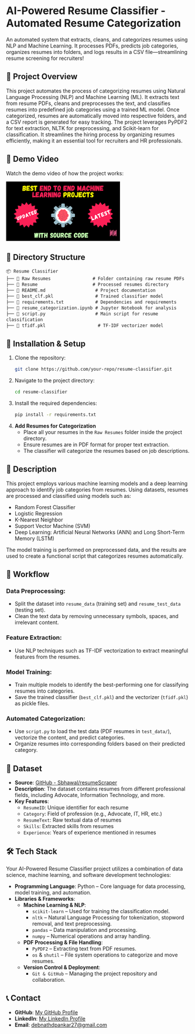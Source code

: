 # AI-Powered Resume Classifier - Automated Resume Categorization

An automated system that extracts, cleans, and categorizes resumes using NLP and Machine Learning. It processes PDFs, predicts job categories, organizes resumes into folders, and logs results in a CSV file—streamlining resume screening for recruiters!

## 📌 Project Overview
This project automates the process of categorizing resumes using Natural Language Processing (NLP) and Machine Learning (ML). It extracts text from resume PDFs, cleans and preprocesses the text, and classifies resumes into predefined job categories using a trained ML model. Once categorized, resumes are automatically moved into respective folders, and a CSV report is generated for easy tracking. The project leverages PyPDF2 for text extraction, NLTK for preprocessing, and Scikit-learn for classification. It streamlines the hiring process by organizing resumes efficiently, making it an essential tool for recruiters and HR professionals. 


## 🎥 Demo Video
Watch the demo video of how the project works:

[![Watch the video](images.png)](https://youtu.be/nDdps-DpMRo)


## 📂 Directory Structure

```
📦 Resume Classifier
├── 📂 Raw Resumes                # Folder containing raw resume PDFs
├── 📂 Resume                     # Processed resumes directory
├── 📜 README.md                   # Project documentation
├── 📜 best_clf.pkl                # Trained classifier model
├── 📜 requirements.txt            # Dependencies and requirements
├── 📜 resume_categorization.ipynb # Jupyter Notebook for analysis
├── 📜 script.py                   # Main script for resume classification
├── 📜 tfidf.pkl                    # TF-IDF vectorizer model
```

## 🚀 Installation & Setup
1. Clone the repository:
   ```sh
   git clone https://github.com/your-repo/resume-classifier.git
   ```
2. Navigate to the project directory:
   ```sh
   cd resume-classifier
   ```
3. Install the required dependencies:
   ```sh
   pip install -r requirements.txt
   ```
4. **Add Resumes for Categorization**
   - Place all your resumes in the `Raw Resumes` folder inside the project directory.
   - Ensure resumes are in PDF format for proper text extraction.
   - The classifier will categorize the resumes based on job descriptions.

## 📝 Description
This project employs various machine learning models and a deep learning approach to identify job categories from resumes. Using datasets, resumes are processed and classified using models such as:

- Random Forest Classifier
- Logistic Regression
- K-Nearest Neighbor
- Support Vector Machine (SVM)
- Deep Learning: Artificial Neural Networks (ANN) and Long Short-Term Memory (LSTM)

The model training is performed on preprocessed data, and the results are used to create a functional script that categorizes resumes automatically.

## 🔄 Workflow
### Data Preprocessing:
- Split the dataset into `resume_data` (training set) and `resume_test_data` (testing set).
- Clean the text data by removing unnecessary symbols, spaces, and irrelevant content.

### Feature Extraction:
- Use NLP techniques such as TF-IDF vectorization to extract meaningful features from the resumes.

### Model Training:
- Train multiple models to identify the best-performing one for classifying resumes into categories.
- Save the trained classifier (`best_clf.pkl`) and the vectorizer (`tfidf.pkl`) as pickle files.

### Automated Categorization:
- Use `script.py` to load the test data (PDF resumes in `test_data/`), vectorize the content, and predict categories.
- Organize resumes into corresponding folders based on their predicted category.

## 📂 Dataset
- **Source**: [GitHub - Sbhawal/resumeScraper](https://github.com/Sbhawal/resumeScraper)
- **Description**: The dataset contains resumes from different professional fields, including Advocate, Information Technology, and more.
- **Key Features**:
  - `ResumeID`: Unique identifier for each resume
  - `Category`: Field of profession (e.g., Advocate, IT, HR, etc.)
  - `ResumeText`: Raw textual data of resumes
  - `Skills`: Extracted skills from resumes
  - `Experience`: Years of experience mentioned in resumes

## 🛠️ Tech Stack
Your AI-Powered Resume Classifier project utilizes a combination of data science, machine learning, and software development technologies:

- **Programming Language**: Python – Core language for data processing, model training, and automation.
- **Libraries & Frameworks**:
  - **Machine Learning & NLP**:
    - `scikit-learn` – Used for training the classification model.
    - `nltk` – Natural Language Processing for tokenization, stopword removal, and text preprocessing.
    - `pandas` – Data manipulation and processing.
    - `numpy` – Numerical operations and array handling.
  - **PDF Processing & File Handling**:
    - `PyPDF2` – Extracting text from PDF resumes.
    - `os` & `shutil` – File system operations to categorize and move resumes.
  - **Version Control & Deployment**:
    - `Git & GitHub` – Managing the project repository and collaboration.

## 📞 Contact
- **GitHub**: [My GitHub Profile](https://github.com/Codewtithdips)
- **LinkedIn**: [My LinkedIn Profile](https://www.linkedin.com/in/dipankardebnath-/)
- **Email**: debnathdpankar27@gmail.com

